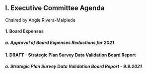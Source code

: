 ## I. Executive Committee Agenda

Chaired by Angie Rivera-Malpiede

#### 1. Board Expenses

##### a. Approval of Board Expenses Reductions for 2021

#### 1. DRAFT - Strategic Plan Survey Data Validation Board Report

##### a. Strategic Plan Survey Data Validation Board Report - 9.9.2021